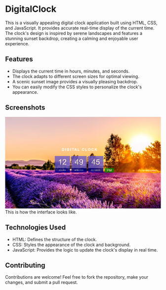 # DigitalClock

<p>This is a visually appealing digital clock application built using HTML, CSS, and JavaScript. It provides accurate real-time display of the current time. The clock's design is inspired by serene landscapes and features a stunning sunset backdrop, creating a calming and enjoyable user experience.</p>


## Features

- Displays the current time in hours, minutes, and seconds.
- The clock adapts to different screen sizes for optimal viewing.
- A scenic sunset image provides a visually pleasing backdrop.
- You can easily modify the CSS styles to personalize the clock's appearance.


## Screenshots
![Digital Clock project](https://github.com/amritrv2604/digitalClock/blob/main/assets/DigitalClock.png?raw=true)
This is how the interface looks like.


## Technologies Used
- HTML: Defines the structure of the clock.
- CSS: Styles the appearance of the clock and background.
- JavaScript: Provides the logic to update the clock's display in real time.


## Contributing
Contributions are welcome! Feel free to fork the repository, make your changes, and submit a pull request.
